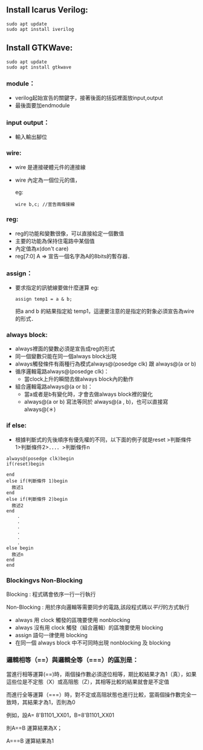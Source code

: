 ## Install Icarus Verilog:
```
sudo apt update
sudo apt install iverilog
```

## Install GTKWave:
```
sudo apt update
sudo apt install gtkwave
```
### module：
   * verilog起始宣告的關鍵字，接著後面的括弧裡面放input,output
   * 最後面要加endmodule

### input output：
   * 輸入輸出腳位

###  wire:
  * wire 是連接硬體元件的連接線
  * wire 內定為一個位元的值，
   
    eg:
   
     ```
     wire b,c; //宣告兩條接線
     ```
     
###  reg:
  * reg的功能和變數很像，可以直接給定一個數值
  * 主要的功能為保持住電路中某個值
  * 內定值為x(don't care)
  * reg[7:0] A => 宣告一個名字為A的8bits的暫存器．
### assign：
  * 要求指定的訊號線要做什麼運算
    eg:
    ```
    assign temp1 = a & b;
    ```
    把a and b 的結果指定給 temp1，這邊要注意的是指定的對象必須宣告為wire的形式．       
     
### always block:
  * always裡面的變數必須是宣告成reg的形式
  * 同一個變數只能在同一個always block出現
  * always觸發條件有兩種行為模式always@(posedge clk) 跟 always@(a or b)
  * 循序邏輯電路always@(posedge clk)：
    * 當clock上升的瞬間去做always block內的動作
  * 組合邏輯電路always@(a or b)：
    * 當a或者是b有變化時，才會去做always block裡的變化 
    * always@(a or b) 寫法等同於 always@(a , b)，也可以直接寫always@(＊) 

### if else:
  * 根據判斷式的先後順序有優先權的不同，以下面的例子就是reset >判斷條件1>判斷條件2>．．．．>判斷條件n
  ```
  always@(posedge clk)begin
  if(reset)begin

  end
  else if(判斷條件 1)begin
    敘述1
  end
  else if(判斷條件 2)begin
    敘述2
  end
      .
      .
      .
      .
      .
      .
  else begin
    敘述n
  end
end
  ```
  
 ### Blockingvs Non-Blocking 
 
 Blocking  : 程式碼會依序一行一行執行
 
 Non-Blocking : 用於序向邏輯等需要同步的電路,該段程式碼以*平行*的方式執行
 

 
 * always 用 clock 觸發的區塊要使用 nonblocking
 * always 沒有用 clock 觸發（組合邏輯）的區塊要使用 blocking
 * assign 語句一律使用 blocking
 * 在同一個 always block 中不可同時出現 nonblocking 及 blocking


### 邏輯相等（==）與邏輯全等（===）的區別是：

當進行相等運算(==)時，兩個操作數必須逐位相等，期比較結果才為1（真），如果這些位是不定態（X）或高阻態（Z），其相等比較的結果就會是不定值

而進行全等運算（===）時，對不定或高阻狀態也進行比較，當兩個操作數完全一致時，其結果才為1，否則為0

例如，設A= 8'B1101_XX01，B=8'B1101_XX01

則A==B 運算結果為X；

  A===B 運算結果為1
